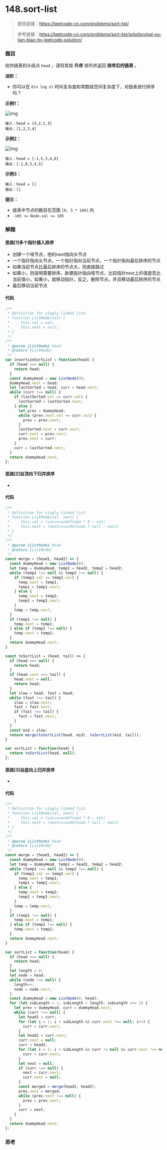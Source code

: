 # 148.sort-list

> 题目链接：https://leetcode-cn.com/problems/sort-list/
>
> 参考链接：https://leetcode-cn.com/problems/sort-list/solution/pai-xu-lian-biao-by-leetcode-solution/

### 题目

给你链表的头结点 `head` ，请将其按 **升序** 排列并返回 **排序后的链表** 。

**进阶：**

- 你可以在 `O(n log n)` 时间复杂度和常数级空间复杂度下，对链表进行排序吗？

**示例1：**

![img](https://assets.leetcode.com/uploads/2020/09/14/sort_list_1.jpg)

```
输入：head = [4,2,1,3]
输出：[1,2,3,4]
```

**示例2：**

![img](https://assets.leetcode.com/uploads/2020/09/14/sort_list_2.jpg)

```
输入：head = [-1,5,3,4,0]
输出：[-1,0,3,4,5]
```

**示例3：**

```
输入：head = []
输出：[]
```

**提示：**

- 链表中节点的数目在范围 `[0, 5 * 104]` 内
- `-105 <= Node.val <= 105`



### 解题

#### 思路[1]多个指针插入排序

* 创建一个哑节点，他的next指向头节点
* 一个指针指向头节点，一个指针指向当前节点，一个指针指向最后排序的节点
* 如果当前节点比最后排序的节点大，则直接跳过
* 如果小，则说明需要排序，新建指针指向哑节点，比较指针next上的值是否比当前值小，如果小，就移动指针，反之，删除节点，并且移动最后排序的节点
* 最后移动当前节点

#### 代码

```javascript
/**
 * Definition for singly-linked list.
 * function ListNode(val) {
 *     this.val = val;
 *     this.next = null;
 * }
 */
/**
 * @param {ListNode} head
 * @return {ListNode}
 */
var insertionSortList = function(head) {
  if (head === null) {
    return head;
  }
  const dummyHead = new ListNode(0);
  dummyHead.next = head;
  let lastSorted = head, curr = head.next;
  while (curr !== null) {
    if (lastSorted.val <= curr.val) {
      lastSorted = lastSorted.next;
    } else {
      let prev = dummyHead;
      while (prev.next.val <= curr.val) {
        prev = prev.next;
      }
      lastSorted.next = curr.next;
      curr.next = prev.next;
      prev.next = curr;
    }
    curr = lastSorted.next;
  }
  return dummyHead.next;
};
```

#### 思路[2]自顶向下归并排序

* 

#### 代码

```javascript
/**
 * Definition for singly-linked list.
 * function ListNode(val, next) {
 *     this.val = (val===undefined ? 0 : val)
 *     this.next = (next===undefined ? null : next)
 * }
 */
/**
 * @param {ListNode} head
 * @return {ListNode}
 */
const merge = (head1, head2) => {
  const dummyHead = new ListNode(0);
  let temp = dummyHead, temp1 = head1, temp2 = head2;
  while (temp1 !== null && temp2 !== null) {
    if (temp1.val <= temp2.val) {
      temp.next = temp1;
      temp1 = temp1.next;
    } else {
      temp.next = temp2;
      temp2 = temp2.next;
    }
    temp = temp.next;
  }
  if (temp1 !== null) {
    temp.next = temp1;
  } else if (temp2 !== null) {
    temp.next = temp2;
  }
  return dummyHead.next;
}

const toSortList = (head, tail) => {
  if (head === null) {
    return head;
  }
  if (head.next === tail) {
    head.next = null;
    return head;
  }
  let slow = head, fast = head;
  while (fast !== tail) {
    slow = slow.next;
    fast = fast.next;
    if (fast !== tail) {
      fast = fast.next;
    }
  }
  const mid = slow;
  return merge(toSortList(head, mid), toSortList(mid, tail));
}

var sortList = function(head) {
  return toSortList(head, null);
};
```

#### 思路[3]自底向上归并排序

* 

#### 代码

```javascript
/**
 * Definition for singly-linked list.
 * function ListNode(val, next) {
 *     this.val = (val===undefined ? 0 : val)
 *     this.next = (next===undefined ? null : next)
 * }
 */
/**
 * @param {ListNode} head
 * @return {ListNode}
 */
const merge = (head1, head2) => {
  const dummyHead = new ListNode(0);
  let temp = dummyHead, temp1 = head1, temp2 = head2;
  while (temp1 !== null && temp2 !== null) {
    if (temp1.val <= temp2.val) {
      temp.next = temp1;
      temp1 = temp1.next;
    } else {
      temp.next = temp2;
      temp2 = temp2.next;
    }
    temp = temp.next;
  }
  if (temp1 !== null) {
    temp.next = temp1;
  } else if (temp2 !== null) {
    temp.next = temp2;
  }
  return dummyHead.next;
}

var sortList = function(head) {
  if (head === null) {
    return head;
  }
  let length = 0;
  let node = head;
  while (node !== null) {
    length++;
    node = node.next;
  }
  const dummyHead = new ListNode(0, head);
  for (let subLength = 1; subLength < length; subLength <<= 1) {
    let prev = dummyHead, curr = dummyHead.next;
    while (curr !== null) {
      let head1 = curr;
      for (let i = 1; i < subLength && curr.next !== null; i++) {
        curr = curr.next;
      }
      let head2 = curr.next;
      curr.next = null;
      curr = head2;
      for (let i = 1; i < subLength && curr != null && curr.next !== null; i++) {
        curr = curr.next;
      }
      let next = null;
      if (curr !== null) {
        next = curr.next;
        curr.next = null;
      }
      const merged = merge(head1, head2);
      prev.next = merged;
      while (prev.next !== null) {
        prev = prev.next;
      }
      curr = next;
    }
  }
  return dummyHead.next;
};
```



### 思考

